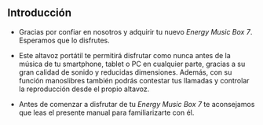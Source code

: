 ## Introducción

*	Gracias por confiar en nosotros y adquirir tu nuevo *Energy Music Box 7*. Esperamos que lo disfrutes.

*	Este altavoz portátil te permitirá disfrutar como nunca antes de la música de tu smartphone, tablet o PC en cualquier parte, gracias a su gran calidad de sonido y reducidas dimensiones. Además, con su función manoslibres también podrás contestar tus llamadas y controlar la reproducción desde el propio altavoz.

*	Antes de comenzar a disfrutar de tu *Energy Music Box 7* te aconsejamos que leas el presente manual para familiarizarte con él.
